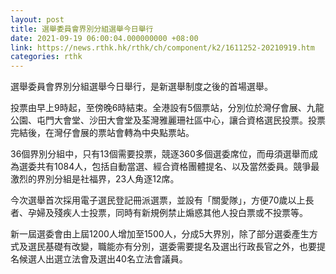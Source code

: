 ```yaml
---
layout: post
title: 選舉委員會界別分組選舉今日舉行
date: 2021-09-19 06:00:04.000000000 +08:00
link: https://news.rthk.hk/rthk/ch/component/k2/1611252-20210919.htm
categories: rthk
---
```


選舉委員會界別分組選舉今日舉行，是新選舉制度之後的首場選舉。

投票由早上9時起，至傍晚6時結束。全港設有5個票站，分別位於灣仔會展、九龍公園、屯門大會堂、沙田大會堂及荃灣雅麗珊社區中心，讓合資格選民投票。投票完結後，在灣仔會展的票站會轉為中央點票站。

36個界別分組中，只有13個需要投票，競逐360多個選委席位，而毋須選舉而成為選委共有1084人，包括自動當選、經合資格團體提名、以及當然委員。競爭最激烈的界別分組是社福界，23人角逐12席。

今次選舉首次採用電子選民登記冊派選票，並設有「關愛隊」，方便70歲以上長者、孕婦及殘疾人士投票，同時有新規例禁止煽惑其他人投白票或不投票等。

新一屆選委會由上屆1200人增加至1500人，分成5大界別，除了部分選委產生方式及選民基礎有改變，職能亦有分別，選委需要提名及選出行政長官之外，也要提名候選人出選立法會及選出40名立法會議員。

